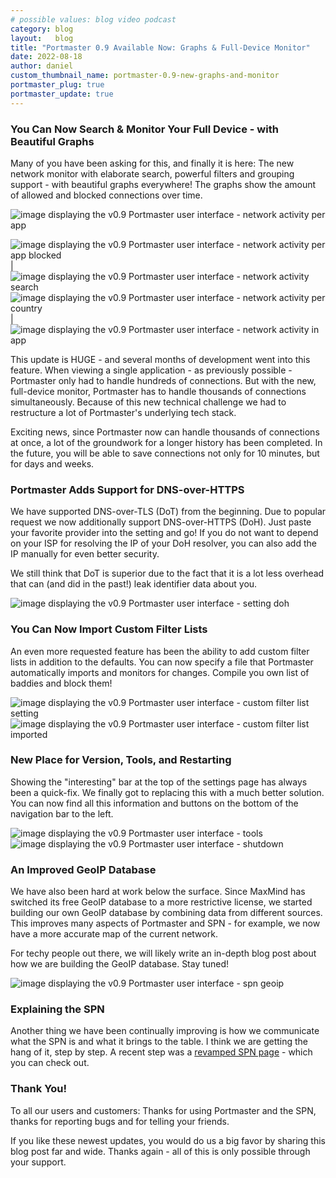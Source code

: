 ```yaml
---
# possible values: blog video podcast
category: blog
layout:   blog
title: "Portmaster 0.9 Available Now: Graphs & Full-Device Monitor"
date: 2022-08-18
author: daniel
custom_thumbnail_name: portmaster-0.9-new-graphs-and-monitor
portmaster_plug: true
portmaster_update: true
---
```


### You Can Now Search & Monitor Your Full Device - with Beautiful Graphs

Many of you have been asking for this, and finally it is here: The new network monitor with elaborate search, powerful filters and grouping support - with beautiful graphs everywhere! The graphs show the amount of allowed and blocked connections over time.

![image displaying the v0.9 Portmaster user interface - network activity per app](/assets/img/blog/release-0.9/1_1_network_activity_per_app.png)

![image displaying the v0.9 Portmaster user interface - network activity per app blocked](/assets/img/blog/release-0.9/1_2_network_activity_per_app_blocked.png)  | ![image displaying the v0.9 Portmaster user interface - network activity search](/assets/img/blog/release-0.9/1_3_network_activity_search.png)
![image displaying the v0.9 Portmaster user interface - network activity per country](/assets/img/blog/release-0.9/1_4_network_activity_per_country.png) | ![image displaying the v0.9 Portmaster user interface - network activity in app](/assets/img/blog/release-0.9/1_5_network_activity_in_app.png)

This update is HUGE - and several months of development went into this feature. When viewing a single application - as previously possible - Portmaster only had to handle hundreds of connections. But with the new, full-device monitor, Portmaster has to handle thousands of connections simultaneously. Because of this new technical challenge we had to restructure a lot of Portmaster's underlying tech stack.

Exciting news, since Portmaster now can handle thousands of connections at once, a lot of the groundwork for a longer history has been completed. In the future, you will be able to save connections not only for 10 minutes, but for days and weeks.

### Portmaster Adds Support for DNS-over-HTTPS

We have supported DNS-over-TLS (DoT) from the beginning. Due to popular request we now additionally support DNS-over-HTTPS (DoH). Just paste your favorite provider into the setting and go! If you do not want to depend on your ISP for resolving the IP of your DoH resolver, you can also add the IP manually for even better security.

<div class="alert-primary">
  <i class="icon-info text-lg mr-4"></i>  
  We still think that DoT is superior due to the fact that it is a lot less overhead that can (and did in the past!) leak identifier data about you.
</div>


![image displaying the v0.9 Portmaster user interface - setting doh](/assets/img/blog/release-0.9/2_setting_doh.png)

### You Can Now Import Custom Filter Lists

An even more requested feature has been the ability to add custom filter lists in addition to the defaults. You can now specify a file that Portmaster automatically imports and monitors for changes. Compile you own list of baddies and block them!

![image displaying the v0.9 Portmaster user interface - custom filter list setting](/assets/img/blog/release-0.9/3_1_custom_filter_list_setting.png)
![image displaying the v0.9 Portmaster user interface - custom filter list imported](/assets/img/blog/release-0.9/3_2_custom_filter_list_imported.png)

### New Place for Version, Tools, and Restarting

Showing the "interesting" bar at the top of the settings page has always been a quick-fix. We finally got to replacing this with a much better solution. You can now find all this information and buttons on the bottom of the navigation bar to the left.

![image displaying the v0.9 Portmaster user interface - tools](/assets/img/blog/release-0.9/4_1_tools.png)
![image displaying the v0.9 Portmaster user interface - shutdown](/assets/img/blog/release-0.9/4_2_shutdown.png)

### An Improved GeoIP Database

We have also been hard at work below the surface. Since MaxMind has switched its free GeoIP database to a more restrictive license, we started building our own GeoIP database by combining data from different sources. This improves many aspects of Portmaster and SPN - for example, we now have a more accurate map of the current network.

For techy people out there, we will likely write an in-depth blog post about how we are building the GeoIP database. Stay tuned!

![image displaying the v0.9 Portmaster user interface - spn geoip](/assets/img/blog/release-0.9/5_spn_geoip.png)

### Explaining the SPN

Another thing we have been continually improving is how we communicate what the SPN is and what it brings to the table. I think we are getting the hang of it, step by step. A recent step was a [revamped SPN page](/spn/) - which you can check out.

### Thank You!

To all our users and customers: Thanks for using Portmaster and the SPN, thanks for reporting bugs and for telling your friends.

If you like these newest updates, you would do us a big favor by sharing this blog post far and wide. Thanks again - all of this is only possible through your support.
